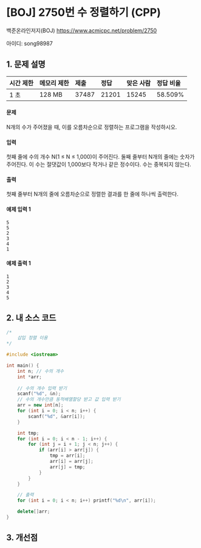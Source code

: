# [BOJ] 2750번 수 정렬하기 (CPP)

백준온라인저지(BOJ) https://www.acmicpc.net/problem/2750

아이디: song98987



## 1. 문제 설명

| 시간 제한 | 메모리 제한 | 제출  | 정답  | 맞은 사람 | 정답 비율 |
| :-------- | :---------- | :---- | :---- | :-------- | :-------- |
| 1 초      | 128 MB      | 37487 | 21201 | 15245     | 58.509%   |

#### 문제

N개의 수가 주어졌을 때, 이를 오름차순으로 정렬하는 프로그램을 작성하시오.

#### 입력

첫째 줄에 수의 개수 N(1 ≤ N ≤ 1,000)이 주어진다. 둘째 줄부터 N개의 줄에는 숫자가 주어진다. 이 수는 절댓값이 1,000보다 작거나 같은 정수이다. 수는 중복되지 않는다.

#### 출력

첫째 줄부터 N개의 줄에 오름차순으로 정렬한 결과를 한 줄에 하나씩 출력한다.



#### 예제 입력 1

```
5
5
2
3
4
1
```

#### 예제 출력 1

```
1
2
3
4
5
```



## 2. 내 소스 코드

```C++
/*
	삽입 정렬 이용
*/

#include <iostream>

int main() {
	int n; // 수의 개수
	int *arr;
	
	// 수의 개수 입력 받기
	scanf("%d", &n);
	// 수의 개수만큼 동적배열할당 받고 값 입력 받기
	arr = new int[n];
	for (int i = 0; i < n; i++) {
		scanf("%d", &arr[i]);
	}

	int tmp;
	for (int i = 0; i < n - 1; i++) {
		for (int j = i + 1; j < n; j++) {
			if (arr[i] > arr[j]) {
				tmp = arr[i];
				arr[i] = arr[j];
				arr[j] = tmp;
			}
		}
	}

	// 출력
	for (int i = 0; i < n; i++) printf("%d\n", arr[i]);

	delete[]arr;
}
```



## 3. 개선점

